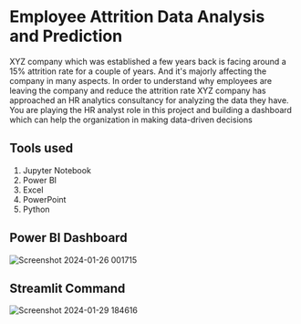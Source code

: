 # Employee Attrition Data Analysis and Prediction

 XYZ company which was established a few years back is facing around a 15% attrition rate for
 a couple of years. And it's majorly affecting the company in many aspects. In order to
 understand why employees are leaving the company and reduce the attrition rate XYZ
 company has approached an HR analytics consultancy for analyzing the data they have. You
 are playing the HR analyst role in this project and building a dashboard which can help the
 organization in making data-driven decisions

 ## Tools used
 1. Jupyter Notebook
2. Power BI
3. Excel
4. PowerPoint
5. Python

## Power BI Dashboard
![Screenshot 2024-01-26 001715](https://github.com/SwapnilGavali295/Employee-Attrition-Analysis/assets/137003175/1558382e-d3fd-41ee-b55e-908e02cbd794)

## Streamlit Command 
![Screenshot 2024-01-29 184616](https://github.com/SwapnilGavali295/Employee-Attrition-Analysis/assets/137003175/262bcd42-a0a0-461d-a0f2-bdd7fea2ac39)
